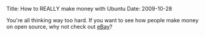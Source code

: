 Title: How to REALLY make money with Ubuntu
Date: 2009-10-28

You're all thinking way too hard. If you want to see how people make money on
open source, why not check out [eBay][1]?

   [1]: http://shop.ebay.com/?_from=R40&_trksid=p3907.m38.l1313&_nkw=ubuntu&_sacat=See-All-Categories

